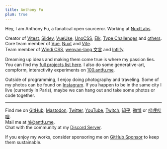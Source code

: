 ```yaml
---
title: Anthony Fu
plum: true
---
```


Hey, I am Anthony Fu, a fanatical open sourceror. Working at [<span i-simple-icons-nuxtdotjs /> NuxtLabs](https://nuxtlabs.com/).

Creator of [Vitest](https://github.com/vitest-dev/vitest), [Slidev](https://github.com/slidevjs/slidev), [VueUse](https://github.com/vueuse/vueuse), [UnoCSS](https://github.com/antfu/unocss), [Elk](https://github.com/elk-zone/elk), [Type Challenges](https://github.com/type-challenges/type-challenges) and [others](/projects).<br>
Core team member of [Vue](https://vuejs.org/), [Nuxt](http://nuxtjs.org/) and [Vite](http://vitejs.dev/).<br>
Team member of [Windi CSS](https://windicss.org/), [wenyan-lang 文言](https://wy-lang.org/) and [Intlify](https://github.com/intlify).

Dreaming up ideas and making them come true is where my passion lies. You can find my [full projects list here](/projects). I also do some generative-art, compform, interactivity experiments on [100.antfu.me](https://100.antfu.me/).

Outside of programming, I enjoy doing photography and traveling. Some of my photos can be found on [<span i-simple-icons-instagram /> Instagram](https://www.instagram.com/antfu7). If you happen to be in the same city I live (currently in Paris), maybe we can hang out and take some photos or code together.

***

Find me on [<span i-simple-icons-github /> GitHub](https://github.com/antfu), [<span i-simple-icons-mastodon/> Mastodon](https://elk.zone/m.webtoo.ls/@antfu), [<span i-simple-icons-twitter /> Twitter](https://www.twitter.com/antfu7), [<span i-simple-icons-youtube /> YouTube](https://www.youtube.com/anthonyfu7), [<span i-simple-icons-twitch /> Twitch](https://www.twitch.tv/antfu7), [<span i-simple-icons-zhihu /> 知乎](https://www.zhihu.com/people/antfu), [<span i-simple-icons-sinaweibo /> 微博](https://weibo.com/u/7485197193) or [<span i-simple-icons-bilibili /> 哔哩哔哩](https://space.bilibili.com/668380).<br>
Mail me at [hi@antfu.me](mailto:hi@antfu.me).<br>
Chat with the community at my [<span i-simple-icons-discord /> Discord Server](https://chat.antfu.me).

If you enjoy my works, consider sponsoring me on [GitHub Sponsor](https://github.com/sponsors/antfu) to keep them sustainable.
